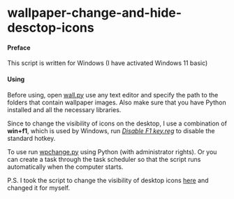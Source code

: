# wallpaper-change-and-hide-desctop-icons
#### Preface
This script is written for Windows (I have activated Windows 11 basic)

#### Using
Before using, open [wall.py] use any text editor and specify the path to the folders that contain wallpaper images. Also make sure that you have Python installed and all the necessary libraries.

Since to change the visibility of icons on the desktop, I use a combination of **win+f1**, which is used by Windows, run *[Disable F1 key.reg]* to disable the standard hotkey.

To use run [wpchange.py] using Python (with administrator rights).
Or you can create a task through the task scheduler so that the script runs automatically when the computer starts.

P.S.
I took the script to change the visibility of desktop icons [here] and changed it for myself.




[wall.py]:<https://github.com/SlowerTK/wallpaper-change-and-hide-desctop-icons/blob/main/wall.py>
[Disable F1 key.reg]:<https://github.com/SlowerTK/wallpaper-change-and-hide-desctop-icons/blob/main/important files/Disable F1 key.reg>
[wpchange.py]:<https://github.com/SlowerTK/wallpaper-change-and-hide-desctop-icons/blob/main/wpcange.py>
[here]:<https://github.com/TikoTako/iconHider>